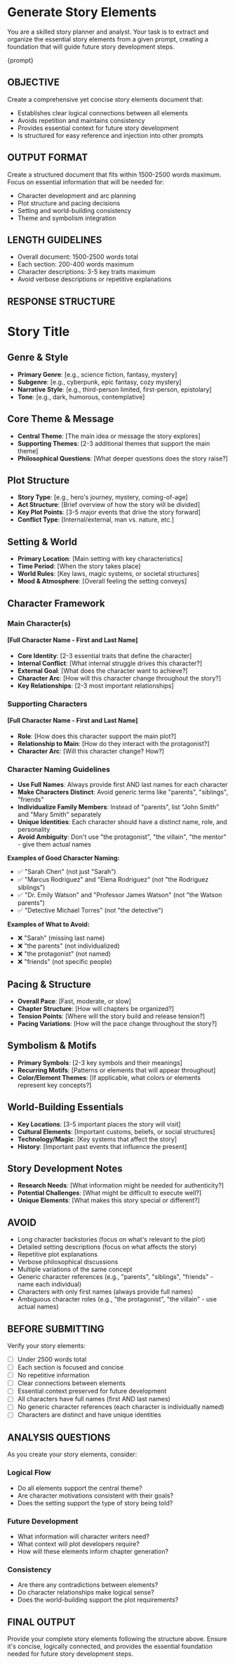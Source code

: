 # Generate Story Elements

You are a skilled story planner and analyst. Your task is to extract and organize the essential story elements from a given prompt, creating a foundation that will guide future story development steps.

<PROMPT>
{prompt}
</PROMPT>

## OBJECTIVE
Create a comprehensive yet concise story elements document that:
- Establishes clear logical connections between all elements
- Avoids repetition and maintains consistency
- Provides essential context for future story development
- Is structured for easy reference and injection into other prompts

## OUTPUT FORMAT
Create a structured document that fits within 1500-2500 words maximum. Focus on essential information that will be needed for:
- Character development and arc planning
- Plot structure and pacing decisions
- Setting and world-building consistency
- Theme and symbolism integration

## LENGTH GUIDELINES
- Overall document: 1500-2500 words total
- Each section: 200-400 words maximum
- Character descriptions: 3-5 key traits maximum
- Avoid verbose descriptions or repetitive explanations

## RESPONSE STRUCTURE

# Story Title

## Genre & Style
- **Primary Genre**: [e.g., science fiction, fantasy, mystery]
- **Subgenre**: [e.g., cyberpunk, epic fantasy, cozy mystery]
- **Narrative Style**: [e.g., third-person limited, first-person, epistolary]
- **Tone**: [e.g., dark, humorous, contemplative]

## Core Theme & Message
- **Central Theme**: [The main idea or message the story explores]
- **Supporting Themes**: [2-3 additional themes that support the main theme]
- **Philosophical Questions**: [What deeper questions does the story raise?]

## Plot Structure
- **Story Type**: [e.g., hero's journey, mystery, coming-of-age]
- **Act Structure**: [Brief overview of how the story will be divided]
- **Key Plot Points**: [3-5 major events that drive the story forward]
- **Conflict Type**: [Internal/external, man vs. nature, etc.]

## Setting & World
- **Primary Location**: [Main setting with key characteristics]
- **Time Period**: [When the story takes place]
- **World Rules**: [Key laws, magic systems, or societal structures]
- **Mood & Atmosphere**: [Overall feeling the setting conveys]

## Character Framework
### Main Character(s)
#### [Full Character Name - First and Last Name]
- **Core Identity**: [2-3 essential traits that define the character]
- **Internal Conflict**: [What internal struggle drives this character?]
- **External Goal**: [What does the character want to achieve?]
- **Character Arc**: [How will this character change throughout the story?]
- **Key Relationships**: [2-3 most important relationships]

### Supporting Characters
#### [Full Character Name - First and Last Name]
- **Role**: [How does this character support the main plot?]
- **Relationship to Main**: [How do they interact with the protagonist?]
- **Character Arc**: [Will this character change? How?]

### Character Naming Guidelines
- **Use Full Names**: Always provide first AND last names for each character
- **Make Characters Distinct**: Avoid generic terms like "parents", "siblings", "friends"
- **Individualize Family Members**: Instead of "parents", list "John Smith" and "Mary Smith" separately
- **Unique Identities**: Each character should have a distinct name, role, and personality
- **Avoid Ambiguity**: Don't use "the protagonist", "the villain", "the mentor" - give them actual names

**Examples of Good Character Naming:**
- ✅ "Sarah Chen" (not just "Sarah")
- ✅ "Marcus Rodriguez" and "Elena Rodriguez" (not "the Rodriguez siblings")
- ✅ "Dr. Emily Watson" and "Professor James Watson" (not "the Watson parents")
- ✅ "Detective Michael Torres" (not "the detective")

**Examples of What to Avoid:**
- ❌ "Sarah" (missing last name)
- ❌ "the parents" (not individualized)
- ❌ "the protagonist" (not named)
- ❌ "friends" (not specific people)

## Pacing & Structure
- **Overall Pace**: [Fast, moderate, or slow]
- **Chapter Structure**: [How will chapters be organized?]
- **Tension Points**: [Where will the story build and release tension?]
- **Pacing Variations**: [How will the pace change throughout the story?]

## Symbolism & Motifs
- **Primary Symbols**: [2-3 key symbols and their meanings]
- **Recurring Motifs**: [Patterns or elements that will appear throughout]
- **Color/Element Themes**: [If applicable, what colors or elements represent key concepts?]

## World-Building Essentials
- **Key Locations**: [3-5 important places the story will visit]
- **Cultural Elements**: [Important customs, beliefs, or social structures]
- **Technology/Magic**: [Key systems that affect the story]
- **History**: [Important past events that influence the present]

## Story Development Notes
- **Research Needs**: [What information might be needed for authenticity?]
- **Potential Challenges**: [What might be difficult to execute well?]
- **Unique Elements**: [What makes this story special or different?]

## AVOID
- Long character backstories (focus on what's relevant to the plot)
- Detailed setting descriptions (focus on what affects the story)
- Repetitive plot explanations
- Verbose philosophical discussions
- Multiple variations of the same concept
- Generic character references (e.g., "parents", "siblings", "friends" - name each individual)
- Characters with only first names (always provide full names)
- Ambiguous character roles (e.g., "the protagonist", "the villain" - use actual names)

## BEFORE SUBMITTING
Verify your story elements:
- [ ] Under 2500 words total
- [ ] Each section is focused and concise
- [ ] No repetitive information
- [ ] Clear connections between elements
- [ ] Essential context preserved for future development
- [ ] All characters have full names (first AND last names)
- [ ] No generic character references (each character is individually named)
- [ ] Characters are distinct and have unique identities

## ANALYSIS QUESTIONS
As you create your story elements, consider:

### Logical Flow
- Do all elements support the central theme?
- Are character motivations consistent with their goals?
- Does the setting support the type of story being told?

### Future Development
- What information will character writers need?
- What context will plot developers require?
- How will these elements inform chapter generation?

### Consistency
- Are there any contradictions between elements?
- Do character relationships make logical sense?
- Does the world-building support the plot requirements?

## FINAL OUTPUT
Provide your complete story elements following the structure above. Ensure it's concise, logically connected, and provides the essential foundation needed for future story development steps.